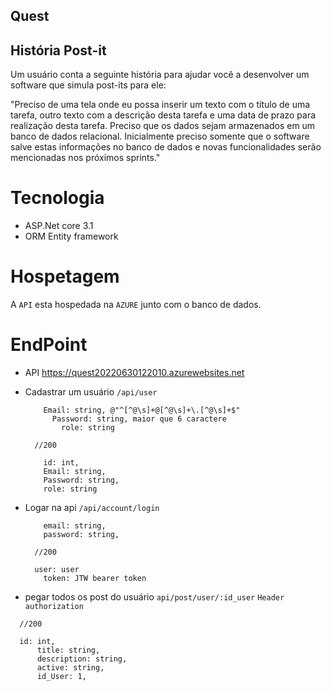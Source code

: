 ## Quest

##   História Post-it
 
  <p>
  Um usuário conta a seguinte história para ajudar você a desenvolver um software que simula post-its para ele:

  "Preciso de uma tela onde eu possa inserir um texto com o título de uma tarefa, outro texto com a descrição desta tarefa e uma data de prazo para realização desta tarefa. Preciso que os dados sejam armazenados em um banco de dados relacional. Inicialmente preciso somente que o software salve estas informações no banco de dados e novas funcionalidades serão mencionadas nos próximos sprints."
</p>

# Tecnologia

- ASP.Net core 3.1
- ORM Entity framework

# Hospetagem

A `API` esta hospedada na `AZURE` junto com o banco de dados.

# EndPoint

-  API https://quest20220630122010.azurewebsites.net

  - Cadastrar um usuário `/api/user`

    ```
      	Email: string, @"^[^@\s]+@[^@\s]+\.[^@\s]+$"
	      Password: string, maior que 6 caractere 
		    role: string
    ```
    
    ```
      //200

	    id: int,
	    Email: string,
	    Password: string,
	    role: string
    ```
  
  - Logar na api `/api/account/login`
    
    ```
	    email: string,
	    password: string,
    ```

    ```
      //200

      user: user
	    token: JTW bearer token
    ```

  - pegar todos os post do usuário `api/post/user/:id_user` `Header authorization`

  ```
    //200

    id: int,
		title: string,
		description: string,
		active: string,
		id_User: 1,
  ```